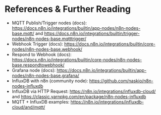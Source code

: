# References & Further Reading

- MQTT Publish/Trigger nodes (docs): https://docs.n8n.io/integrations/builtin/app-nodes/n8n-nodes-base.mqtt/ and https://docs.n8n.io/integrations/builtin/trigger-nodes/n8n-nodes-base.mqtttrigger/
- Webhook Trigger (docs): https://docs.n8n.io/integrations/builtin/core-nodes/n8n-nodes-base.webhook/
- Respond to Webhook (docs): https://docs.n8n.io/integrations/builtin/core-nodes/n8n-nodes-base.respondtowebhook/
- Grafana node (docs): https://docs.n8n.io/integrations/builtin/app-nodes/n8n-nodes-base.grafana/
- InfluxDB with n8n (community node): https://github.com/naskio/n8n-nodes-influxdb
- InfluxDB via HTTP Request: https://n8n.io/integrations/influxdb-cloud/ and https://classic.yarnpkg.com/en/package/n8n-nodes-influxdb
- MQTT + InfluxDB examples: https://n8n.io/integrations/influxdb-cloud/and/mqtt/
